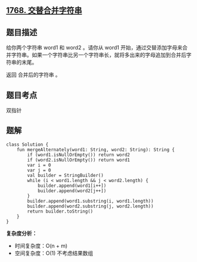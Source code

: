 ## [1768. 交替合并字符串](https://leetcode.cn/problems/merge-strings-alternately/description/)

## 题目描述

给你两个字符串 word1 和 word2 。请你从 word1 开始，通过交替添加字母来合并字符串。如果一个字符串比另一个字符串长，就将多出来的字母追加到合并后字符串的末尾。

返回 合并后的字符串 。

## 题目考点

双指针

## 题解
 
```
class Solution {
    fun mergeAlternately(word1: String, word2: String): String {
        if (word1.isNullOrEmpty()) return word2
        if (word2.isNullOrEmpty()) return word1
        var i = 0
        var j = 0
        val builder = StringBuilder()
        while (i < word1.length && j < word2.length) {
            builder.append(word1[i++])
            builder.append(word2[j++])
        }
        builder.append(word1.substring(i, word1.length))
        builder.append(word2.substring(j, word2.length))
        return builder.toString()
    }
}
```

**复杂度分析：**

- 时间复杂度：O(n + m)
- 空间复杂度：O(1) 不考虑结果数组
